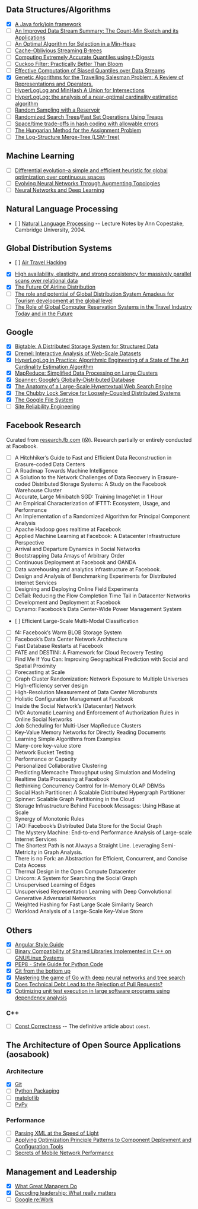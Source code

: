 ## Data Structures/Algorithms

- [x] [A Java fork/join framework](http://gee.cs.oswego.edu/dl/papers/fj.pdf)
- [ ] [An Improved Data Stream Summary: The Count-Min Sketch and its Applications](https://www.cse.unsw.edu.au/~cs9314/07s1/lectures/Lin_CS9314_References/cm-latin.pdf)
- [ ] [An Optimal Algorithm for Selection in a Min-Heap](http://www.sciencedirect.com/science/article/pii/S0890540183710308)
- [ ] [Cache-Oblivious Streaming B-trees](http://supertech.csail.mit.edu/papers/sbtree.pdf)
- [ ] [Computing Extremely Accurate Quantiles using t-Digests](https://raw.githubusercontent.com/tdunning/t-digest/master/docs/t-digest-paper/histo.pdf)
- [ ] [Cuckoo Filter: Practically Better Than Bloom](http://www.pdl.cmu.edu/PDL-FTP/FS/cuckoo-conext2014.pdf)
- [ ] [Effective Computation of Biased Quantiles over Data Streams](http://www.cs.rutgers.edu/~muthu/bquant.pdf)
- [x] [Genetic Algorithms for the Travelling Salesman Problem: A Review of Representations and Operators.](http://www.dca.fee.unicamp.br/~gomide/courses/EA072/artigos/Genetic_Algorithm_TSPR_eview_Larranaga_1999.pdf)
- [ ] [HyperLogLog and MinHash A Union for Intersections](http://tech.adroll.com/media/hllminhash.pdf)
- [ ] [HyperLogLog: the analysis of a near-optimal cardinality estimation algorithm](http://algo.inria.fr/flajolet/Publications/FlFuGaMe07.pdf)
- [ ] [Random Sampling with a Reservoir](https://www.cs.umd.edu/~samir/498/vitter.pdf)
- [ ] [Randomized Search Trees](https://faculty.washington.edu/aragon/pubs/rst89.pdf)/[Fast Set Operations Using Treaps](https://www.cs.cmu.edu/~scandal/papers/treaps-spaa98.pdf)
- [ ] [Space/time trade-offs in hash coding with allowable errors](https://www.cs.upc.edu/~diaz/p422-bloom.pdf)
- [ ] [The Hungarian Method for the Assignment Problem](https://tom.host.cs.st-andrews.ac.uk/CS3052-CC/Practicals/Kuhn.pdf)
- [ ] [The Log-Structure Merge-Tree (LSM-Tree)](http://www.cs.umb.edu/~poneil/lsmtree.pdf)

## Machine Learning

- [ ] [Differential evolution–a simple and efficient heuristic for global optimization over continuous spaces](https://bitbucket.org/12er/pso/src/b448ff0db375c1ac0c55855e9f19aced08b44ca6/doc/literature/heuristic%20Search/Differential%20Evolution%20-%20a%20simple%20and%20efficient%20heuristic%20for%20global%20optimization%20over%20continuous%20spaces.pdf)
- [ ] [Evolving Neural Networks Through Augmenting Topologies](http://nn.cs.utexas.edu/downloads/papers/stanley.ec02.pdf)
- [ ] [Neural Networks and Deep Learning](http://neuralnetworksanddeeplearning.com/)

## Natural Language Processing

- [ ] [Natural Language Processing](https://www.cl.cam.ac.uk/teaching/2002/NatLangProc/revised.pdf) -- Lecture Notes by Ann Copestake, Cambridge University, 2004.

## Global Distribution Systems

- [ ] [Air Travel Hacking](https://conference.hitb.org/hitbsecconf2011kul/materials/D2T1%20-%20Hendrik%20Scholz%20-%20Air%20Travel%20Hacking.pdf)
- [x] [High availability, elasticity, and strong consistency for massively parallel scans over relational data](http://link.springer.com/content/pdf/10.1007%2Fs00778-013-0343-9.pdf)
- [x] [The Future Of Airline Distribution](https://www.iata.org/whatwedo/airline-distribution/ndc/Documents/ndc-future-airline-distribution-report.pdf)
- [ ] [The role and potential of Global Distribution System Amadeus for Tourism development at the global level](http://www.degruyter.com/dg/viewarticle.fullcontentlink:pdfeventlink/$002fj$002fsjas.2013.10.issue-1$002fsjas1301028r$002fsjas1301028r.pdf?t:ac=j$002fsjas.2013.10.issue-1$002fsjas1301028r$002fsjas1301028r.xml)
- [ ] [The Role of Global Computer Reservation Systems in the Travel Industry Today and in the Future](http://aws.iwi.uni-leipzig.de/em/fileadmin/user_upload/doc/Issues/Volume_06/Issue_02/The_Role_of_Global_Computer_Reservation.pdf)

## Google

- [x] [Bigtable: A Distributed Storage System for Structured Data](http://research.google.com/archive/bigtable-osdi06.pdf)
- [x] [Dremel: Interactive Analysis of Web-Scale Datasets](https://static.googleusercontent.com/media/research.google.com/en//pubs/archive/36632.pdf)
- [x] [HyperLogLog in Practice: Algorithmic Engineering of a State of The Art Cardinality Estimation Algorithm](https://static.googleusercontent.com/media/research.google.com/en//pubs/archive/40671.pdf)
- [x] [MapReduce: Simplified Data Processing on Large Clusters](http://research.google.com/archive/mapreduce-osdi04.pdf)
- [x] [Spanner: Google’s Globally-Distributed Database](http://static.googleusercontent.com/media/research.google.com/en/us/archive/spanner-osdi2012.pdf)
- [x] [The Anatomy of a Large-Scale Hypertextual Web Search Engine](http://ilpubs.stanford.edu:8090/361/1/1998-8.pdf)
- [x] [The Chubby Lock Service for Loosely-Coupled Distributed Systems](https://static.googleusercontent.com/media/research.google.com/en//archive/chubby-osdi06.pdf)
- [x] [The Google File System](http://research.google.com/archive/gfs-sosp2003.pdf)
- [ ] [Site Reliability Engineering](https://landing.google.com/sre/book.html)

## Facebook Research

Curated from [research.fb.com](http://research.fb.com) (:scream:). Research partially or entirely conducted at Facebook.

- [ ] A Hitchhiker’s Guide to Fast and Efficient Data Reconstruction in Erasure-coded Data Centers
- [ ] A Roadmap Towards Machine Intelligence
- [ ] A Solution to the Network Challenges of Data Recovery in Erasure-coded Distributed Storage Systems: A Study on the Facebook Warehouse Cluster
- [ ] Accurate, Large Minibatch SGD: Training ImageNet in 1 Hour
- [ ] An Empirical Characterization of IFTTT: Ecosystem, Usage, and Performance
- [ ] An Implementation of a Randomized Algorithm for Principal Component Analysis
- [ ] Apache Hadoop goes realtime at Facebook
- [ ] Applied Machine Learning at Facebook: A Datacenter Infrastructure Perspective
- [ ] Arrival and Departure Dynamics in Social Networks
- [ ] Bootstrapping Data Arrays of Arbitrary Order
- [ ] Continuous Deployment at Facebook and OANDA
- [ ] Data warehousing and analytics infrastructure at Facebook.
- [ ] Design and Analysis of Benchmarking Experiments for Distributed Internet Services
- [ ] Designing and Deploying Online Field Experiments
- [ ] DeTail: Reducing the Flow Completion Time Tail in Datacenter Networks
- [ ] Development and Deployment at Facebook
- [ ] Dynamo: Facebook’s Data Center-Wide Power Management System
- [ ] Efficient Large-Scale Multi-Modal Classification
- [ ] f4: Facebook’s Warm BLOB Storage System
- [ ] Facebook’s Data Center Network Architecture
- [ ] Fast Database Restarts at Facebook
- [ ] FATE and DESTINI: A Framework for Cloud Recovery Testing
- [ ] Find Me If You Can: Improving Geographical Prediction with Social and Spatial Proximity
- [ ] Forecasting at Scale
- [ ] Graph Cluster Randomization: Network Exposure to Multiple Universes
- [ ] High-efficiency server design
- [ ] High-Resolution Measurement of Data Center Microbursts
- [ ] Holistic Configuration Management at Facebook
- [ ] Inside the Social Network’s (Datacenter) Network
- [ ] IVD: Automatic Learning and Enforcement of Authorization Rules in Online Social Networks
- [ ] Job Scheduling for Multi-User MapReduce Clusters
- [ ] Key-Value Memory Networks for Directly Reading Documents
- [ ] Learning Simple Algorithms from Examples
- [ ] Many-core key-value store
- [ ] Network Bucket Testing
- [ ] Performance or Capacity
- [ ] Personalized Collaborative Clustering
- [ ] Predicting Memcache Throughput using Simulation and Modeling
- [ ] Realtime Data Processing at Facebook
- [ ] Rethinking Concurrency Control for In-Memory OLAP DBMSs
- [ ] Social Hash Partitioner: A Scalable Distributed Hypergraph Partitioner
- [ ] Spinner: Scalable Graph Partitioning in the Cloud
- [ ] Storage Infrastructure Behind Facebook Messages: Using HBase at Scale
- [ ] Synergy of Monotonic Rules
- [ ] TAO: Facebook’s Distributed Data Store for the Social Graph
- [ ] The Mystery Machine: End-to-end Performance Analysis of Large-scale Internet Services
- [ ] The Shortest Path is not Always a Straight Line. Leveraging Semi-Metricity in Graph Analysis.
- [ ] There is no Fork: an Abstraction for Efficient, Concurrent, and Concise Data Access
- [ ] Thermal Design in the Open Compute Datacenter
- [ ] Unicorn: A System for Searching the Social Graph
- [ ] Unsupervised Learning of Edges
- [ ] Unsupervised Representation Learning with Deep Convolutional Generative Adversarial Networks
- [ ] Weighted Hashing for Fast Large Scale Similarity Search
- [ ] Workload Analysis of a Large-Scale Key-Value Store

## Others

- [x] [Angular Style Guide](https://github.com/johnpapa/angular-styleguide)
- [ ] [Binary Compatibility of Shared Libraries Implemented in C++ on GNU/Linux Systems](http://syrcose.ispras.ru/2009/files/02_paper.pdf)
- [x] [PEP8 - Style Guide for Python Code](https://www.python.org/dev/peps/pep-0008/)
- [x] [Git from the bottom up](http://ftp.newartisans.com/pub/git.from.bottom.up.pdf)
- [x] [Mastering the game of Go with deep neural networks and tree search](http://www.nature.com/nature/journal/v529/n7587/full/nature16961.html)
- [x] [Does Technical Debt Lead to the Rejection of Pull Requests?](http://professores.dcc.ufla.br/~terra/publications_files/2016_sbsi.pdf)
- [x] [Optimizing unit test execution in large software programs using dependency analysis](https://people.csail.mit.edu/nickolai/papers/kim-tao.pdf)

### C++

- [ ] [Const Correctness](https://isocpp.org/wiki/faq/const-correctness) -- The definitive article about ``const``.

## The Architecture of Open Source Applications (aosabook)

### Architecture
- [x] [Git](http://aosabook.org/en/git.html)
- [ ] [Python Packaging](http://aosabook.org/en/packaging.html)
- [ ] [matplotlib](http://aosabook.org/en/matplotlib.html)
- [ ] [PyPy](http://aosabook.org/en/pypy.html)

### Performance
- [ ] [Parsing XML at the Speed of Light](http://aosabook.org/en/posa/parsing-xml-at-the-speed-of-light.html)
- [ ] [Applying Optimization Principle Patterns to Component Deployment and Configuration Tools](http://aosabook.org/en/posa/applying-optimization-principle-patterns-to-component-deployment-and-configuration-tools.html)
- [ ] [Secrets of Mobile Network Performance](http://aosabook.org/en/posa/secrets-of-mobile-network-performance.html)

## Management and Leadership

- [x] [What Great Managers Do](https://hbr.org/2005/03/what-great-managers-do)
- [x] [Decoding leadership: What really matters](https://www.mckinsey.com/featured-insights/leadership/decoding-leadership-what-really-matters)
- [ ] [Google re:Work](https://rework.withgoogle.com)
